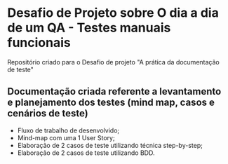 # Desafio de Projeto sobre O dia a dia de um QA - Testes manuais funcionais
Repositório criado para o Desafio de projeto "A prática da documentação de teste"

## Documentação criada referente a levantamento e planejamento dos testes (mind map, casos e cenários de teste)
 - Fluxo de trabalho de desenvolvido;
 - Mind-map com uma 1 User Story;
 - Elaboração de 2 casos de teste utilizando técnica step-by-step;
 - Elaboração de 2 casos de teste utilizando BDD.
